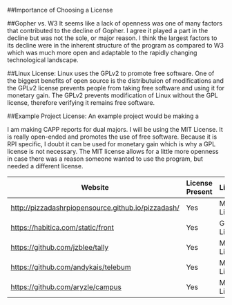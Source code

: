 ##Importance of Choosing a License

##Gopher vs. W3
It seems like a lack of openness was one of many factors that contributed to the decline of Gopher. I agree it played a part in the decline but was not the sole, or major reason. I think the largest factors to its decline were in the inherent structure of the program as compared to W3 which was much more open and adaptable to the rapidly changing technological landscape.

##Linux License:
Linux uses the GPLv2 to promote free software. One of the biggest benefits of open source is the distributuion of modifications and the GPLv2 license prevents people from taking free software and using it for monetary gain. The GPLv2 prevents modification of Linux without the GPL license, therefore verifying it remains free software. 

##Example Project License:
An example project would be making a  



I am making CAPP reports for dual majors. I will be using the MIT License. It is really open-ended and promotes the use of free software. Because it is RPI specific, I doubt it can be used for monetary gain which is why a GPL license is not necessary. The MIT license allows for a little more openness in case there was a reason someone wanted to use the program, but needed a different license. 

Website | License Present | License
----------|-----|----------
http://pizzadashrpiopensource.github.io/pizzadash/ | Yes | MIT License
https://habitica.com/static/front | Yes | GPL v3 License
https://github.com/jzblee/tally |  Yes | MIT License
https://github.com/andykais/telebum | Yes | MIT License
https://github.com/aryzle/campus | Yes  | MIT License
